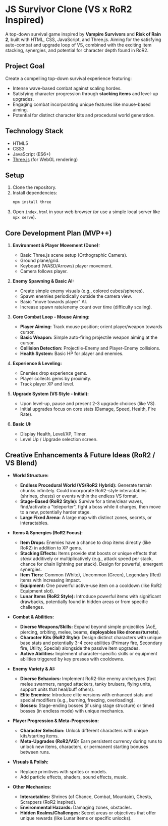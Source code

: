 # JS Survivor Clone (VS x RoR2 Inspired)

A top-down survival game inspired by **Vampire Survivors** and **Risk of Rain 2**, built with HTML, CSS, JavaScript, and Three.js. Aiming for the satisfying auto-combat and upgrade loop of VS, combined with the exciting item stacking, synergies, and potential for character depth found in RoR2.

## Project Goal

Create a compelling top-down survival experience featuring:

- Intense wave-based combat against scaling hordes.
- Satisfying character progression through **stacking items** and level-up upgrades.
- Engaging combat incorporating unique features like mouse-based aiming.
- Potential for distinct character kits and procedural world generation.

## Technology Stack

- HTML5
- CSS3
- JavaScript (ES6+)
- [Three.js](https://threejs.org/) (for WebGL rendering)

## Setup

1.  Clone the repository.
2.  Install dependencies:
    ```bash
    npm install three
    ```
3.  Open `index.html` in your web browser (or use a simple local server like `npx serve`).

## Core Development Plan (MVP++)

1.  **Environment & Player Movement (Done):**

    - Basic Three.js scene setup (Orthographic Camera).
    - Ground plane/grid.
    - Keyboard (WASD/Arrows) player movement.
    - Camera follows player.

2.  **Enemy Spawning & Basic AI:**

    - Create simple enemy visuals (e.g., colored cubes/spheres).
    - Spawn enemies periodically outside the camera view.
    - Basic "move towards player" AI.
    - Increase spawn rate/enemy count over time (difficulty scaling).

3.  **Core Combat Loop - Mouse Aiming:**

    - **Player Aiming:** Track mouse position; orient player/weapon towards cursor.
    - **Basic Weapon:** Simple auto-firing projectile weapon aiming at the cursor.
    - **Collision Detection:** Projectile-Enemy and Player-Enemy collisions.
    - **Health System:** Basic HP for player and enemies.

4.  **Experience & Leveling:**

    - Enemies drop experience gems.
    - Player collects gems by proximity.
    - Track player XP and level.

5.  **Upgrade System (VS Style - Initial):**

    - Upon level-up, pause and present 2-3 upgrade choices (like VS).
    - Initial upgrades focus on core stats (Damage, Speed, Health, Fire Rate).

6.  **Basic UI:**
    - Display Health, Level/XP, Timer.
    - Level Up / Upgrade selection screen.

## Creative Enhancements & Future Ideas (RoR2 / VS Blend)

- **World Structure:**

  - **Endless Procedural World (VS/RoR2 Hybrid):** Generate terrain chunks infinitely. Could incorporate RoR2-style interactables (shrines, chests) or events within the endless VS format.
  - **Stage-Based (RoR2 Style):** Survive for a time/clear waves, find/activate a "teleporter", fight a boss while it charges, then move to a new, potentially harder stage.
  - **Large Fixed Arena:** A large map with distinct zones, secrets, or interactables.

- **Items & Synergies (RoR2 Focus):**

  - **Item Drops:** Enemies have a chance to drop items directly (like RoR2) in addition to XP gems.
  - **Stacking Effects:** Items provide stat boosts or unique effects that _stack_ additively or multiplicatively (e.g., attack speed per stack, chance for chain lightning per stack). Design for powerful, emergent synergies.
  - **Item Tiers:** Common (White), Uncommon (Green), Legendary (Red) items with increasing impact.
  - **Equipment:** One powerful active-use item on a cooldown (like RoR2 Equipment slot).
  - **Lunar Items (RoR2 Style):** Introduce powerful items with significant drawbacks, potentially found in hidden areas or from specific challenges.

- **Combat & Abilities:**

  - **Diverse Weapons/Skills:** Expand beyond simple projectiles (AoE, piercing, orbiting, melee, beams, **deployables like drones/turrets**).
  - **Character Kits (RoR2 Style):** Design distinct characters with unique base stats and potentially 3-4 core abilities (Primary fire, Secondary fire, Utility, Special) alongside the passive item upgrades.
  - **Active Abilities:** Implement character-specific skills or equipment abilities triggered by key presses with cooldowns.

- **Enemy Variety & AI:**

  - **Diverse Behaviors:** Implement RoR2-like enemy archetypes (fast melee swarmers, ranged attackers, tanky bruisers, flying units, support units that heal/buff others).
  - **Elite Enemies:** Introduce elite versions with enhanced stats and special modifiers (e.g., burning, freezing, overloading).
  - **Bosses:** Stage-ending bosses (if using stage structure) or timed bosses (in endless mode) with unique mechanics.

- **Player Progression & Meta-Progression:**

  - **Character Selection:** Unlock different characters with unique kits/starting items.
  - **Meta-Upgrades (RoR2/VS):** Earn persistent currency during runs to unlock new items, characters, or permanent starting bonuses between runs.

- **Visuals & Polish:**

  - Replace primitives with sprites or models.
  - Add particle effects, shaders, sound effects, music.

- **Other Mechanics:**
  - **Interactables:** Shrines (of Chance, Combat, Mountain), Chests, Scrappers (RoR2 inspired).
  - **Environmental Hazards:** Damaging zones, obstacles.
  - **Hidden Realms/Challenges:** Secret areas or objectives that offer unique rewards (like Lunar items or specific unlocks).
